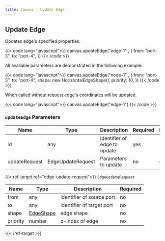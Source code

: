 ```yaml
---
title: Canvas | Update Edge
---
```


## Update Edge

Updates edge's specified properties.

{{< code lang="javascript">}}
canvas.updateEdge("edge-1" , {
  from: "port-3",
  to: "port-4",
})
{{< /code >}}

All available parameters are demonstrated in the following example:

{{< code lang="javascript">}}
canvas.updateEdge("node-1" , {
  from: "port-3",
  to: "port-4",
  shape: new HorizontalEdgeShape(),
  priority: 10,
})
{{< /code >}}

When called without request edge's coordinates will be updated.

{{< code lang="javascript">}}
canvas.updateEdge("edge-1")
{{< /code >}}

### `updateEdge` Parameters

| Name          | Type                                                          | Description                  | Required | Default |
|---------------|---------------------------------------------------------------|------------------------------|----------|---------|
| id            | any                                                           | Identifier of edge to update | yes      |         |
| updateRequest | <span data-ref="edge-update-request">EdgeUpdateRequest</span> | Parameters to update         | no       | {}      |

{{< ref-target ref="edge-update-request">}}
`EdgeUpdateRequest`

| Name     | Type                     |  Description              | Required |
|----------|--------------------------|---------------------------|----------|
| from     | any                      | identifier of source port | no       |
| to       | any                      | identifier of target port | no       |
| shape    | [EdgeShape](/edge-shape) | edge shape                | no       |
| priority | number                   | z-index of edge           | no       |
{{< /ref-target >}}
